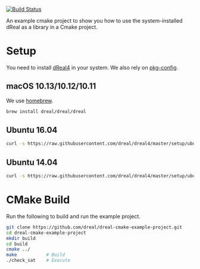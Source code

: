 [![Build Status](https://travis-ci.org/dreal/dreal-cmake-example-project.svg?branch=master)](https://travis-ci.org/dreal/dreal-cmake-example-project)

An example cmake project to show you how to use the system-installed
dReal as a library in a Cmake project.

Setup
=====

You need to install [dReal4](https://github.com/dreal/dreal4) in your
system. We also rely on
[pkg-config](https://www.freedesktop.org/wiki/Software/pkg-config).

macOS 10.13/10.12/10.11
-----------------------

We use [homebrew](https://brew.sh).

```bash
brew install dreal/dreal/dreal
```


Ubuntu 16.04
------------

```bash
curl -s https://raw.githubusercontent.com/dreal/dreal4/master/setup/ubuntu/16.04/install_prereqs.sh | sudo bash
```

Ubuntu 14.04
------------

```bash
curl -s https://raw.githubusercontent.com/dreal/dreal4/master/setup/ubuntu/14.04/install_prereqs.sh | sudo bash
```


CMake Build
===========

Run the following to build and run the example project.

```bash
git clone https://github.com/dreal/dreal-cmake-example-project.git
cd dreal-cmake-example-project
mkdir build
cd build
cmake ../
make           # Build
./check_sat    # Execute
```
